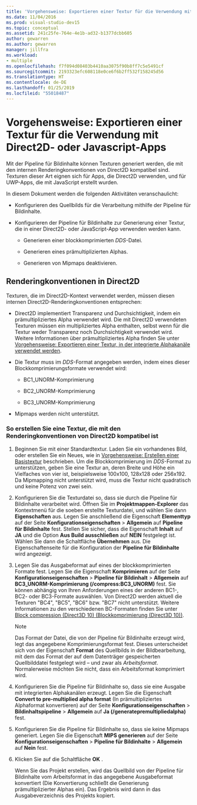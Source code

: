 ```yaml
---
title: 'Vorgehensweise: Exportieren einer Textur für die Verwendung mit Direct2D- oder Javascript-Apps'
ms.date: 11/04/2016
ms.prod: visual-studio-dev15
ms.topic: conceptual
ms.assetid: 241c25fe-764e-4e1b-ad32-b1377dcbb605
author: gewarren
ms.author: gewarren
manager: jillfra
ms.workload:
- multiple
ms.openlocfilehash: f7f094d08403b4410aa3075f90b8ff7c5e5491cf
ms.sourcegitcommit: 2193323efc608118e0ce6f6b2ff532f158245d56
ms.translationtype: HT
ms.contentlocale: de-DE
ms.lasthandoff: 01/25/2019
ms.locfileid: "55018487"
---
```

# <a name="how-to-export-a-texture-for-use-with-direct2d-or-javascipt-apps"></a>Vorgehensweise: Exportieren einer Textur für die Verwendung mit Direct2D- oder Javascript-Apps

Mit der Pipeline für Bildinhalte können Texturen generiert werden, die mit den internen Renderingkonventionen von Direct2D kompatibel sind. Texturen dieser Art eignen sich für Apps, die Direct2D verwenden, und für UWP-Apps, die mit JavaScript erstellt wurden.

In diesem Dokument werden die folgenden Aktivitäten veranschaulicht:

-   Konfigurieren des Quellbilds für die Verarbeitung mithilfe der Pipeline für Bildinhalte.

-   Konfigurieren der Pipeline für Bildinhalte zur Generierung einer Textur, die in einer Direct2D- oder JavaScript-App verwenden werden kann.

    -   Generieren einer blockkomprimierten *DDS*-Datei.

    -   Generieren eines prämultiplizierten Alphas.

    -   Generieren von Mipmaps deaktivieren.

## <a name="rendering-conventions-in-direct2d"></a>Renderingkonventionen in Direct2D

Texturen, die im Direct2D-Kontext verwendet werden, müssen diesen internen Direct2D-Renderingkonventionen entsprechen:

-   Direct2D implementiert Transparenz und Durchsichtigkeit, indem ein prämultipliziertes Alpha verwendet wird. Die mit Direct2D verwendeten Texturen müssen ein multipliziertes Alpha enthalten, selbst wenn für die Textur weder Transparenz noch Durchsichtigkeit verwendet wird. Weitere Informationen über prämultipliziertes Alpha finden Sie unter [Vorgehensweise: Exportieren einer Textur, in der integrierte Alphakanäle verwendet werden](../designers/how-to-export-a-texture-that-has-premultiplied-alpha.md).

-   Die Textur muss im *DDS*-Format angegeben werden, indem eines dieser Blockkomprimierungsformate verwendet wird:

    -   BC1_UNORM-Komprimierung

    -   BC2_UNORM-Komprimierung

    -   BC3_UNORM-Komprimierung

-   Mipmaps werden nicht unterstützt.

### <a name="to-create-a-texture-thats-compatible-with-direct2d-rendering-conventions"></a>So erstellen Sie eine Textur, die mit den Renderingkonventionen von Direct2D kompatibel ist

1. Beginnen Sie mit einer Standardtextur. Laden Sie ein vorhandenes Bild, oder erstellen Sie ein Neues, wie in [Vorgehensweise: Erstellen einer Basistextur](../designers/how-to-create-a-basic-texture.md) beschrieben. Um die Blockkomprimierung im *DDS*-Format zu unterstützen, geben Sie eine Textur an, deren Breite und Höhe ein Vielfaches von vier ist, beispielsweise 100x100, 128x128 oder 256x192. Da Mipmapping nicht unterstützt wird, muss die Textur nicht quadratisch und keine Potenz von zwei sein.

2. Konfigurieren Sie die Texturdatei so, dass sie durch die Pipeline für Bildinhalte verarbeitet wird. Öffnen Sie im **Projektmappen-Explorer** das Kontextmenü für die soeben erstellte Texturdatei, und wählen Sie dann **Eigenschaften** aus. Legen Sie anschließend die Eigenschaft **Elementtyp** auf der Seite **Konfigurationseigenschaften** > **Allgemein** auf **Pipeline für Bildinhalte** fest. Stellen Sie sicher, dass die Eigenschaft **Inhalt** auf **JA** und die Option **Aus Build ausschließen** auf **NEIN** festgelegt ist. Wählen Sie dann die Schaltfläche **Übernehmen** aus. Die Eigenschaftenseite für die Konfiguration der **Pipeline für Bildinhalte** wird angezeigt.

3. Legen Sie das Ausgabeformat auf eines der blockkomprimierten Formate fest. Legen Sie die Eigenschaft **Komprimieren** auf der Seite **Konfigurationseigenschaften** > **Pipeline für Bildinhalt** > **Allgemein** auf **BC3_UNORM-Komprimierung (/compress:BC3_UNORM)** fest. Sie können abhängig von Ihren Anforderungen eines der anderen BC1-, BC2- oder BC3-Formate auswählen. Von Direct2D werden aktuell die Texturen "BC4", "BC5", "BC6" bzw. "BC7" nicht unterstützt. Weitere Informationen zu den verschiedenen BC-Formaten finden Sie unter [Block compression (Direct3D 10) (Blockkomprimierung (Direct3D 10))](/windows/desktop/direct3d10/d3d10-graphics-programming-guide-resources-block-compression).

   > [!NOTE]
   > Das Format der Datei, die von der Pipeline für Bildinhalte erzeugt wird, legt das angegebene Komprimierungsformat fest. Dieses unterscheidet sich von der Eigenschaft **Format** des Quellbilds in der Bildbearbeitung, mit dem das Format der auf dem Datenträger gespeicherten Quellbilddatei festgelegt wird – und zwar als *Arbeitsformat*. Normalerweise möchten Sie nicht, dass ein Arbeitsformat komprimiert wird.

4. Konfigurieren Sie die Pipeline für Bildinhalte so, dass sie eine Ausgabe mit integrierten Alphakanälen erzeugt. Legen Sie die Eigenschaft **Convert to pre-multiplied alpha format** (In prämultipliziertes Alphaformat konvertieren) auf der Seite **Konfigurationseigenschaften** > **Bildinhaltspipeline** > **Allgemein** auf **Ja (/generatepremultipliedalpha)** fest.

5. Konfigurieren Sie die Pipeline für Bildinhalte so, dass sie keine Mipmaps generiert. Legen Sie die Eigenschaft **MIPS generieren** auf der Seite **Konfigurationseigenschaften** > **Pipeline für Bildinhalte** > **Allgemein** auf **Nein** fest.

6. Klicken Sie auf die Schaltfläche **OK** .

   Wenn Sie das Projekt erstellen, wird das Quellbild von der Pipeline für Bildinhalte vom Arbeitsformat in das angegebene Ausgabeformat konvertiert (Die Konvertierung schließt die Generierung prämultiplizierter Alphas ein). Das Ergebnis wird dann in das Ausgabeverzeichnis des Projekts kopiert.